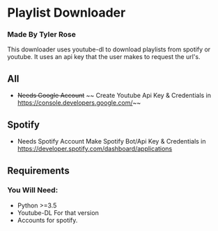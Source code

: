 # Playlist Downloader
### Made By Tyler Rose
This downloader uses youtube-dl to download playlists from spotify or youtube. 
It uses an api key that the user makes to request the url's.

## All
- ~~Needs Google Account~~
~~  Create Youtube Api Key & Credentials in https://console.developers.google.com/~~
## Spotify
- Needs Spotify Account
  Make Spotify Bot/Api Key & Credentials in https://developer.spotify.com/dashboard/applications
 
## Requirements
### You Will Need:
- Python >=3.5
- Youtube-DL For that version
- Accounts for spotify.

